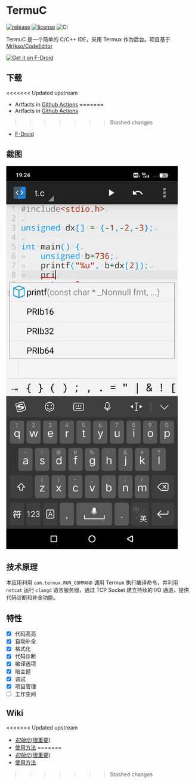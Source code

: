 # TermuC

[![release](https://img.shields.io/github/release/RainbowC0/TermuC.svg)](https://github.com/RainbowC0/TermuC/releases/) [![license](https://img.shields.io/github/license/RainbowC0/TermuC.svg)](https://github.com/RainbowC0/TermuC/blob/master/LICENSE.md) ![CI](https://github.com/RainbowC0/TermuC/actions/workflows/build-debug.yml/badge.svg?event=push)

TermuC 是一个简单的 C/C++ IDE，采用 Termux 作为后台。项目基于 [MrIkso/CodeEditor](//github.com/MrIkso/CodeEditor)

[<img src="https://fdroid.gitlab.io/artwork/badge/get-it-on.png"
    alt="Get it on F-Droid"
    height="80">](https://f-droid.org/packages/cn.rbc.termuc)

## 下载

<<<<<<< Updated upstream
- Artfacts in [Github Actions](/RainbowC0/TermuC/actions)
=======
- Artfacts in [Github Actions](//github.com/RainbowC0/TermuC/actions)
>>>>>>> Stashed changes
- [F-Droid](//f-droid.org/packages/cn.rbc.termuc)

## 截图

![1](fastlane/metadata/android/en-US/images/phoneScreenshots/1.jpg)

## 技术原理

本应用利用 `com.termux.RUN_COMMAND` 调用 Termux 执行编译命令，并利用 `netcat` 运行 `clangd` 语言服务器，通过 TCP Socket 建立持续的 I/O 通道，提供代码诊断和补全功能。

## 特性

- [x] 代码高亮
- [x] 自动补全
- [x] 格式化
- [x] 代码诊断
- [x] 编译选项
- [x] 暗主题
- [x] 调试
- [x] 项目管理
- [ ] 工作空间

## Wiki

<<<<<<< Updated upstream
- [*初始化*(很重要)](/RainbowC0/TermuC/wiki/Setup)
- [使用方法](/RainbowC0/TermuC/wiki/Usage)
=======
- [*初始化*(很重要)](//github.com/RainbowC0/TermuC/wiki/Setup)
- [使用方法](//github.com/RainbowC0/TermuC/wiki/Usage)
>>>>>>> Stashed changes
